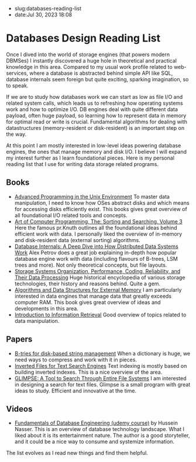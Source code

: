 - slug:databases-reading-list
- date:Jul 30, 2023 18:08

# Databases Design Reading List

Once I dived into the world of storage engines (that powers modern DBMSes) I instantly discovered a huge hole in
theoretical and practical knowledge in this area. Compared to my usual work profile related to web-services, where a
database is abstracted behind simple API like SQL, database internals seem foreign but quite exciting, sparking
imagination, so to speak.

If we are to study how databases work we can start as low as file I/O and related system calls, which leads us to
refreshing how operating systems work and how to optimize I/O. DB engines deal with quite different data payload, often
huge payload, so learning how to represent data in memory for optimal read or write is crucial. Fundamental algorithms
for dealing with datastructures (memory-resident or disk-resident) is an important step on the way.

At this point I am mostly interested in low-level ideas powering database engines, the ones that manage memory and disk
I/O. I believe I will expand my interest further as I learn foundational pieces. Here is my personal reading list that I
use for writing data storage related programs.

## Books

- [Advanced Programming in the Unix Environment](https://www.amazon.com/Advanced-Programming-UNIX-Environment-3rd/dp/0321637739)
  To master data manipulation, I need to know how OSes abstract disks and which means for accessing disks
  efficiently exist. This books gives great overview of all foundational I/O related tools and concepts.
- [Art of Computer Programming, The: Sorting and Searching, Volume 3](https://www.amazon.com/Art-Computer-Programming-Sorting-Searching/dp/0201896850)
  Here the famous pr.Knuth outlines all the foundational ideas behind efficient work with data. I personally liked
  the overview of in-memory and disk-resident data (external sorting) algorithms.
- [Database Internals: A Deep Dive into How Distributed Data Systems Work](https://www.amazon.com/Database-Internals-Deep-Distributed-Systems/dp/1492040347/ref=sr_1_1?keywords=database+internals&sr=8-1)
  Alex Petrov does a great job explaining in-depth how popular database engine work with data (including flavours of
  B-trees, LSM trees and more). Not only theoretical concepts, but file layouts.
- [Storage Systems Organization, Performance, Coding, Reliability, and Their Data Processing](https://www.amazon.com/Storage-Systems-Organization-Performance-Reliability/dp/0323907962)
  Huge historical encyclopedia of various storage technologies, their history and reasons behind. Quite a gem.
- [Algorithms and Data Structures for External Memory](https://www.nowpublishers.com/article/Details/TCS-014)
  I am particularly interested in data engines that manage data that greatly exceeds computer RAM. This book gives
  great overview of ideas and developments in this area.
- [Introduction to Information Retrieval](https://www.amazon.com/Introduction-Information-Retrieval-Christopher-Manning/dp/0521865719)
  Good overview of topics related to data manipulation.

## Papers

- [B-tries for disk-based string management](https://people.eng.unimelb.edu.au/jzobel/fulltext/vldbj09.pdf) When a
  dictionary is huge, we need ways to compress and work with it in pieces.
- [Inverted Files for Text Search Engines](https://dl.acm.org/doi/10.1145/1132956.1132959) Text indexing is mostly
  based on building inverted indexes. This is a nice overview of the area.
- [GLIMPSE: A Tool to Search Through Entire File Systems](https://dl.acm.org/doi/10.5555/1267074.1267078) I am
  interested in designing a search for text files. Glimpse is a small program with great ideas to study. Efficient
  and innovative at the time.

## Videos

- [Fundamentals of Database Engineering (udemy course)](https://www.udemy.com/course/database-engines-crash-course/learn/lecture/28927902#content)
  by Hussein Nasser. This is an overview of database technology landscape. What I liked about it is its entertainment
  nature. The author is a good storyteller, and it could be a nice way to consume and systemize information.

The list evolves as I read new things and find them helpful.